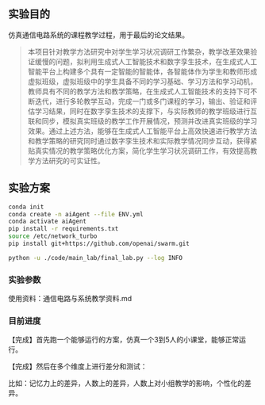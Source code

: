 ## 实验目的

仿真通信电路系统的课程教学过程，用于最后的论文结果。

> 本项目针对教学方法研究中对学生学习状况调研工作繁杂，教学改革效果验证缓慢的问题，拟利用生成式人工智能技术和数字孪生技术，在生成式人工智能平台上构建多个具有一定智能的智能体，各智能体作为学生和教师形成虚拟班级，虚拟班级中的学生具备不同的学习基础、学习方法和学习动机，教师具有不同的教学方法和教学策略，在生成式人工智能技术的支持下可不断迭代，进行多轮教学互动，完成一门或多门课程的学习，输出、验证和评估学习结果，同时在数字孪生技术的支撑下，与实际教师的教学班级进行互联和同步，模拟真实班级的教学工作开展情况，预测并改进真实班级的学习效果。通过上述方法，能够在生成式人工智能平台上高效快速进行教学方法和教学策略的研究同时通过数字孪生技术和实际教学情况同步互动，获得紧贴真实情况的教学策略优化方案，简化学生学习状况调研工作，有效提高教学方法研究的可实证性。

## 实验方案

```bash
conda init
conda create -n aiAgent --file ENV.yml
conda activate aiAgent
pip install -r requirements.txt
source /etc/network_turbo
pip install git+https://github.com/openai/swarm.git
```

```bash
python -u ./code/main_lab/final_lab.py --log INFO

```

### 实验参数

使用资料：通信电路与系统教学资料.md

### 目前进度

【完成】首先跑一个能够运行的方案，仿真一个3到5人的小课堂，能够正常运行。

【完成】然后在多个维度上进行差分和测试：

比如：记忆力上的差异，人数上的差异，人数上对小组教学的影响，个性化的差异。